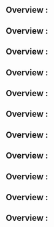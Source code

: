 
## Overview :
## Overview :
## Overview :
## Overview :
## Overview :
## Overview :
## Overview :
## Overview :
## Overview :
## Overview :
## Overview :

